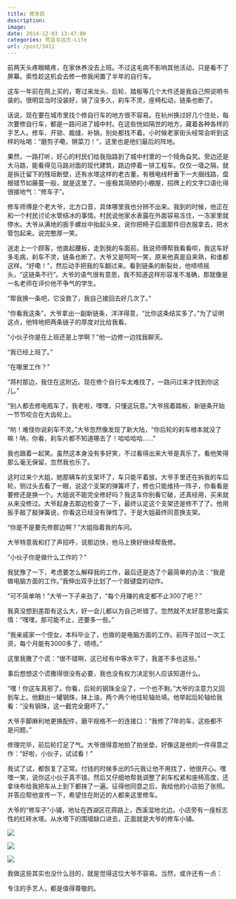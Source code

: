 ```yaml
---
title: 修车匠
description: 
image: 
date: 2014-12-03 13:47:00
categories: 苟且与远方-Life
url: /post/3411
---
```


前两天头疼眼睛疼，在家休养没去上班。不过这毛病不影响其他活动，只是看不了屏幕。索性趁这机会去修一修我闲置了半年的自行车。

这车一年前在网上买的，寄过来龙头、后轮、踏板等几个大件还是我自己照说明书装的。很明显当时没装好，骑了没多久，刹车不灵，座椅松动，链条也断了。

话说，现在要在城市里找个修自行车的地方很不容易。在杭州换过好几个住处，每次要修自行车，都是一路问进了城中村。在这些恍如隔世的地方，藏着各种各样的手艺人。修车、开锁、裁缝、补锅，别处都找不着。小时候老家街头经常会听到这样的吆喝：“磨剪子嘞，锵菜刀！”，这里也是他们最后的阵地。

果然，一路打听，好心的村民们给我指路到了城中村里的一个犄角旮旯。旁边还是大马路，能看得见马路对面的现代建筑，路边停着一排工程车。仅仅一墙之隔，就是拆迁留下的残垣断壁，还有水塔这样的老古董。有根电线杆垂下一大捆线路，盘根错节如藤蔓一般，就是这里了。一座极其简陋的小棚屋，招牌上的文字口语化得很接地气：“修车子”。

修车师傅是个老大爷，北方口音，具体哪里我也分辨不出来。我到的时候，他正在和一个村民讨论水管结冰的事情。村民说他家水表露在外面容易冻住，一冻家里就停水。大爷从满地的扳手螺丝中抬起头来，说你把椅子后面那件旧衣服拿去，把水管包起来。说完憨厚一笑。

送走上一个顾客，他直起腰板，走到我的车面前。我说师傅帮我看看呗，我这车好多毛病，刹车不灵，链条也断了。大爷又是呵呵一笑，原来他真是自来熟，和谁都这样。“好嘞！”，然后动手把我的车翻过来。看到链条的断裂处，他啧啧摇头，“这链条不行”。大爷的语气很有意思，我不知道这样形容准不准确，那就像是一名老师在评价他不争气的学生。

“帮我换一条吧，它没救了，我自己接回去好几次了。”

“你看我这条”，大爷拿出一副新链条，洋洋得意，“比你这条结实多了。”为了证明这点，他特地把两条链子的厚度对比给我看。

“小伙子你是在上班还是上学啊？”他一边修一边找我聊天。

“我已经上班了。”

“在哪里工作？”

“蒋村那边，我住在这附近。现在修个自行车太难找了，一路问过来才找到你这儿。”

“别人都去修电瓶车了，我老啦，嘿嘿，只懂这玩意。”大爷摇着踏板，新链条开始一节节咬合在大齿轮上。

“哟！难怪你说刹车不灵。”大爷忽然像发现了新大陆，“你后轮的刹车根本就没了嘛！呐，你看，刹车片都不知道哪去了！哈哈哈哈……”

我也跟着一起笑。虽然这本身没有多好笑，不过看得出来大爷是真乐了。看他笑得那么毫无保留，忽然我也乐了。

这时过来个大姐，她那辆车的支架坏了，车只能平着放。大爷手里还在拆我的车后轮，侧过头去看了一眼，说这个支架的弹簧坏了，修也只能维持一阵子，你看看是要修还是换一个。大姐说不能完全修好吗？我这车你别看它破，还真经用，买来就从来没修过。大爷起身去那边检查了一下，最终认定这个支架还是修不了了。他用扳手敲了敲弹簧说，你看这已经没有弹性了。于是大姐最终同意换支架。

“你是不是要先修那边啊？”大姐指着我的车问。

大爷特意我和打了声招呼，说那边快，他马上换好继续帮我修。

“小伙子你是做什么工作的？”

我犹豫了一下，考虑要怎么解释我的工作，最后还是选了个最简单的办法：“我是做电脑方面的工作。”我伸出双手比划了一个敲键盘的动作。

“可不简单呐！”大爷一下子来劲了，“每个月赚的肯定都不止300了吧？”

我真没想到差距有这么大，好一会儿都以为自己听错了。忽然就不太好意思吐露实情：“嘿嘿，那可能不止，还要多一些。”

“我亲戚家一个侄女，本科毕业了，也做的是电脑方面的工作。前阵子加过一次工资，每个月能有3000多了，啧啧。”

这里我撒了个谎：“很不错啊，这已经有中等水平了，我差不多也这些。”

事后想想这个谎撒得很没有必要，我也没有权力决定别人应该知道什么。

“嘿！你这车真邪了。你看，后轮的钢珠全没了，一个也不剩。”大爷的注意力又回到车上。他翻出一罐钢珠，抹上油，两个两个地往轮轴处填。他举起后轮轴给我看：“没有钢珠，这一截完全磨坏了。”

大爷手脚麻利地更换配件，磨平规格不一的连接口：“我修了7年的车，这些都不是问题。”

修理完毕，前后轮打足了气。大爷很得意地拍了拍坐垫，好像这是他的一件得意之作：“好啦，小伙子，试试看！”

我试了试，都恢复了正常。付钱的时候多出的5元我让他不用找了，他很开心。嘿嘿一笑，说你这小伙子真不错。然后又仔细地帮我调整了刹车松紧和座椅高度，还拿块布给我把车从上到下都抹了一遍。征得他同意之后，我给他的小店拍了张照。并答应帮他宣传一下，希望住在附近的人都来这里修车。

大爷的“修车子”小铺，地址在西湖区花蒋路上，西溪湿地北边。小店旁有一座标志性的红砖水塔。从水塔下的围墙缺口进去，正面就是大爷的修车小铺。

![](https://cdn.victor42.work/posts/2014-12/12-03/1.png)

![](https://cdn.victor42.work/posts/2014-12/12-03/2.jpg)

![](https://cdn.victor42.work/posts/2014-12/12-03/3.jpg)

我做这些其实也没什么目的，就是觉得这位大爷不容易。当然，或许还有一点：

专注的手艺人，都是值得尊敬的。